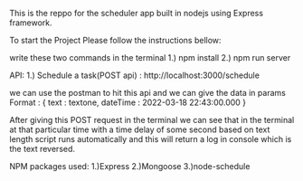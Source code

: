 This is the reppo for the scheduler app built in nodejs using Express framework.

To start the Project Please follow the instructions bellow:

write these two commands in the terminal
1.) npm install
2.) npm run server

API:
1.) Schedule a task(POST api) : http://localhost:3000/schedule

we can use the postman to hit this api and we can give the data in params
Format : {
text : textone,
dateTime : 2022-03-18 22:43:00.000
}

After giving this POST request in the terminal we can see that in the terminal at that particular time with a time delay of some second based on text length script runs automatically and this will return a log in console which is the text reversed.

NPM packages used:
1.)Express
2.)Mongoose
3.)node-schedule
